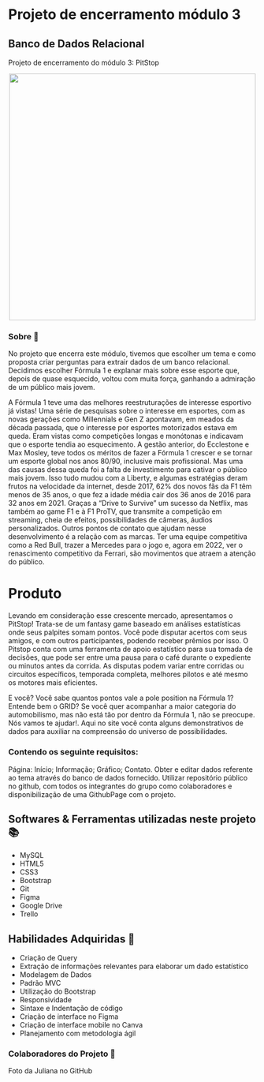 # Projeto de encerramento módulo 3 

## Banco de Dados Relacional

Projeto de encerramento do módulo 3: PitStop

<div align='center'>
    <img src='Flavio/ex_readme.png' width='500px'>
 </div> 
 
### Sobre 🔎 

No projeto que encerra este módulo, tivemos que escolher um tema e como proposta criar perguntas para extrair dados de um banco relacional.
Decidimos escolher Fórmula 1 e explanar mais sobre esse esporte que, depois de quase esquecido, voltou com muita força, ganhando a admiração de um público mais jovem.

A Fórmula 1 teve uma das melhores reestruturações de interesse esportivo já vistas!
Uma série de pesquisas sobre o interesse em esportes, com as novas gerações como Millennials e Gen Z apontavam, em meados da década passada, que o interesse por esportes motorizados estava em queda. Eram vistas como competições longas e monótonas e indicavam que o esporte tendia ao esquecimento. 
A gestão anterior, do Ecclestone e Max Mosley, teve todos os méritos de fazer a Fórmula 1 crescer e se tornar um esporte global nos anos 80/90, inclusive mais profissional. Mas uma das causas dessa queda foi a falta de investimento para cativar o público mais jovem.
Isso tudo mudou com a Liberty, e algumas estratégias deram frutos na velocidade da internet, desde 2017, 62% dos novos fãs da F1 têm menos de 35 anos, o que fez a idade média cair dos 36 anos de 2016 para 32 anos em 2021. Graças a “Drive to Survive” um sucesso da Netflix, mas também ao game F1 e à F1 ProTV, que transmite a competição em streaming, cheia de efeitos, possibilidades de câmeras, áudios personalizados.
Outros pontos de contato que ajudam nesse desenvolvimento é a relação com as marcas. Ter uma equipe competitiva como a Red Bull, trazer a Mercedes para o jogo e, agora em 2022, ver o renascimento competitivo da Ferrari, são movimentos que atraem a atenção do público.

# Produto

Levando em consideração esse crescente mercado, apresentamos o PitStop!
Trata-se de um fantasy game baseado em análises estatísticas onde seus palpites somam pontos. 
Você pode disputar acertos com seus amigos, e com outros participantes, podendo receber prêmios por isso.
O Pitstop conta com uma ferramenta de apoio estatístico para sua tomada de decisões, que pode ser entre uma pausa para o café durante o expediente ou minutos antes da corrida. As disputas podem variar entre corridas ou circuitos específicos, temporada completa, melhores pilotos e até mesmo os motores mais eficientes.

E você?
Você sabe quantos pontos vale a pole position na Fórmula 1? Entende bem o GRID?
Se você quer acompanhar a maior categoria do automobilismo, mas não está tão por dentro da Fórmula 1, não se preocupe. Nós vamos te ajudar!.
Aqui no site você conta alguns demonstrativos de dados para auxiliar na compreensão do universo de possibilidades.


### Contendo os seguinte requisitos:

Página: Início; Informação; Gráfico; Contato.
Obter e editar dados referente ao tema através do banco de dados fornecido. 
Utilizar repositório público no github, com todos os integrantes do grupo como colaboradores e disponibilização de uma GithubPage com o projeto. 

## Softwares & Ferramentas utilizadas neste projeto 📚 
- MySQL
- HTML5 
- CSS3 
- Bootstrap 
- Git 
- Figma 
- Google Drive 
- Trello

## Habilidades Adquiridas 📝 
- Criação de Query
- Extração de informações relevantes para elaborar um dado estatístico 
- Modelagem de Dados
- Padrão MVC 
- Utilização do Bootstrap 
- Responsividade 
- Sintaxe e Indentação de código
- Criação de interface no Figma 
- Criação de interface mobile no Canva
- Planejamento com metodologia ágil 

### Colaboradores do Projeto 🤝 

Foto da Juliana no GitHub
